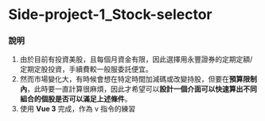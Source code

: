 # Side-project-1_Stock-selector
### 說明
1. 由於目前有投資美股，且每個月資金有限，因此選擇用永豐證券的定期定額/定期定股投資，手續費較一般服委託便宜。
2. 然而市場變化大，有時候會想在特定時間加減碼或改變持股，但要在**預算限制內**，此時要一直計算很麻煩，因此才希望可以**設計一個介面可以快速算出不同組合的個股是否可以滿足上述條件**。
3. 使用 **Vue 3** 完成，作為 v 指令的練習
